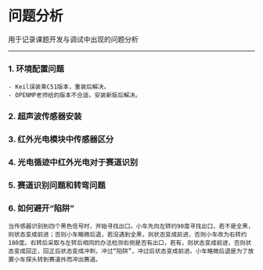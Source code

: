 # 问题分析

用于记录课题开发与调试中出现的问题分析

---

### 1. 环境配置问题
    - Keil误装乘C51版本，重装后解决。
    - OPENMP老师给的版本不合适，安装新版后解决。
### 2. 超声波传感器安装

### 3. 红外光电模块中传感器区分

### 4. 光电循迹中红外光电对于赛道识别

### 5. 赛道识别问题和转弯问题

### 6. 如何避开“陷阱”
    当传感器识别到四个黑色信号时，开始寻找出口。小车先向左转约90度寻找出口，若不是全黑，则状态变成前进；否则小车略微后退，若没遇到全黑，则状态变成前进，否则小车改为右转约180度。右转后采取与左转后相同的办法检测右侧是否有出口，若有，则状态变成前进，否则状态变成回正，回正后状态变成冲刺，冲过“陷阱”，冲过后状态变成前进。小车略微后退是为了放置小车探头转到赛道外而冲出赛道。

